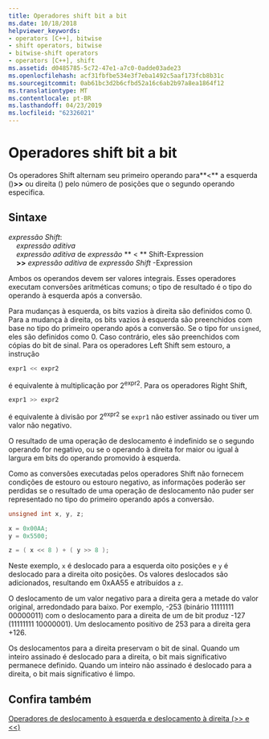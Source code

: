 ```yaml
---
title: Operadores shift bit a bit
ms.date: 10/18/2018
helpviewer_keywords:
- operators [C++], bitwise
- shift operators, bitwise
- bitwise-shift operators
- operators [C++], shift
ms.assetid: d0485785-5c72-47e1-a7c0-0adde03ade23
ms.openlocfilehash: acf31fbfbe534e3f7eba1492c5aaf173fcb8b31c
ms.sourcegitcommit: 0ab61bc3d2b6cfbd52a16c6ab2b97a8ea1864f12
ms.translationtype: MT
ms.contentlocale: pt-BR
ms.lasthandoff: 04/23/2019
ms.locfileid: "62326021"
---
```

# <a name="bitwise-shift-operators"></a>Operadores shift bit a bit

Os operadores Shift alternam seu primeiro operando para**&lt;** a esquerda ()**>>** ou direita () pelo número de posições que o segundo operando especifica.

## <a name="syntax"></a>Sintaxe

*expressão Shift*:<br/>
&nbsp;&nbsp;&nbsp;&nbsp;*expressão aditiva*<br/>
&nbsp;&nbsp;&nbsp;&nbsp;*expressão aditiva* de *expressão* ** &lt; ** Shift-Expression<br/>
&nbsp;&nbsp;&nbsp;&nbsp;**>>** *expressão aditiva* de *expressão Shift* -Expression

Ambos os operandos devem ser valores integrais. Esses operadores executam conversões aritméticas comuns; o tipo de resultado é o tipo do operando à esquerda após a conversão.

Para mudanças à esquerda, os bits vazios à direita são definidos como 0. Para a mudança à direita, os bits vazios à esquerda são preenchidos com base no tipo do primeiro operando após a conversão. Se o tipo for `unsigned`, eles são definidos como 0. Caso contrário, eles são preenchidos com cópias do bit de sinal. Para os operadores Left Shift sem estouro, a instrução

```C
expr1 << expr2
```

é equivalente à multiplicação por 2<sup>expr2</sup>. Para os operadores Right Shift,

```C
expr1 >> expr2
```

é equivalente à divisão por 2<sup>expr2</sup> se `expr1` não estiver assinado ou tiver um valor não negativo.

O resultado de uma operação de deslocamento é indefinido se o segundo operando for negativo, ou se o operando à direita for maior ou igual à largura em bits do operando promovido à esquerda.

Como as conversões executadas pelos operadores Shift não fornecem condições de estouro ou estouro negativo, as informações poderão ser perdidas se o resultado de uma operação de deslocamento não puder ser representado no tipo do primeiro operando após a conversão.

```C
unsigned int x, y, z;

x = 0x00AA;
y = 0x5500;

z = ( x << 8 ) + ( y >> 8 );
```

Neste exemplo, `x` é deslocado para a esquerda oito posições e `y` é deslocado para a direita oito posições. Os valores deslocados são adicionados, resultando em 0xAA55 e atribuídos a `z`.

O deslocamento de um valor negativo para a direita gera a metade do valor original, arredondado para baixo. Por exemplo, -253 (binário 11111111 00000011) com o deslocamento para a direita de um de bit produz -127 (11111111 10000001). Um deslocamento positivo de 253 para a direita gera +126.

Os deslocamentos para a direita preservam o bit de sinal. Quando um inteiro assinado é deslocado para a direita, o bit mais significativo permanece definido. Quando um inteiro não assinado é deslocado para a direita, o bit mais significativo é limpo.

## <a name="see-also"></a>Confira também

[Operadores de deslocamento à esquerda e deslocamento à direita (>> e <<)](../cpp/left-shift-and-right-shift-operators-input-and-output.md)
